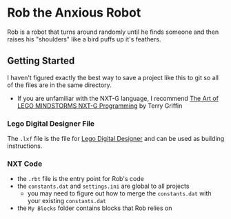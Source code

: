 # Rob the Anxious Robot

Rob is a robot that turns around randomly until he finds someone and then raises his "shoulders" like a bird puffs up it's feathers.

## Getting Started

I haven't figured exactly the best way to save a project like this to git so all of the files are in the same directory.
- If you are unfamiliar with the NXT-G language, I recommend [The Art of LEGO MINDSTORMS NXT-G Programming](https://epdf.tips/the-art-of-lego-mindstorms-nxt-g-programming.html) by Terry Griffin

### Lego Digital Designer File
The `.lxf` file is the file for [Lego Digital Designer](https://www.lego.com/en-us/ldd) and can be used as building instructions.

### NXT Code
- the `.rbt` file is the entry point for Rob's code
- the `constants.dat` and `settings.ini` are global to all projects
	- you may need to figure out how to merge the `constants.dat` with your existing `constants.dat`
- the `My Blocks` folder contains blocks that Rob relies on
